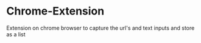 # Chrome-Extension
Extension on chrome browser to capture the url's and text inputs and store as a list
